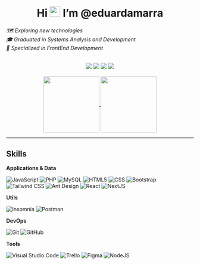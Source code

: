 <h1 align="center">Hi <img src="https://media.giphy.com/media/hvRJCLFzcasrR4ia7z/giphy.gif" width="28"> I’m @eduardamarra</h1>

<div align="center">
  <h6 align="justify">
   🗺️ Exploring new technologies<br>
   🎓 Graduated in Systems Analysis and Development<br>
   💼 Specialized in FrontEnd Development
  </h6>
</div>

 <a href="https://github.com/GruDev325/GruDev325/"> </a>
<div align="center"> 
  <a href="https://instagram.com/eduardamarra" target="_blank"><img src="https://img.shields.io/badge/-Instagram-%23E4405F?style=for-the-badge&logo=instagram&logoColor=white" target="_blank"></a>
  <a href = "mailto:eduardagmarra@gmail.com"><img src="https://img.shields.io/badge/-Gmail-%23333?style=for-the-badge&logo=gmail&logoColor=white" target="_blank"></a>
  <a href="https://www.linkedin.com/in/eduardamarra" target="_blank"><img src="https://img.shields.io/badge/-LinkedIn-%230077B5?style=for-the-badge&logo=linkedin&logoColor=white" target="_blank"></a>
  <a href="https://marra.in"><img src="https://img.shields.io/badge/Portfolio-FF5722?style=for-the-badge&logo=todoist&logoColor=white"></a>
</div>
<br />
<div align="center">
  <a href="https://github.com/eduardamarra">
  <img height=150 align="center" src="https://github-readme-stats.vercel.app/api?username=eduardamarra&theme=dracula" />
</a>
<a href="https://github.com/eduardamarra">
  <img height=150 align="center" src="https://github-readme-stats.vercel.app/api/top-langs?username=eduardamarra&layout=compact&theme=dracula&langs_count=8&card_width=320" />
</a>
</div>
<hr/>


## Skills

**Applications & Data**

![JavaScript](https://img.shields.io/badge/-JavaScript-333333?style=flat&logo=javascript)
![PHP](https://img.shields.io/badge/-PHP-333333?style=flat&logo=php)
![MySQL](https://img.shields.io/badge/-MySQL-333333?style=flat&logo=mysql)
![HTML5](https://img.shields.io/badge/-HTML5-333333?style=flat&logo=HTML5)
![CSS](https://img.shields.io/badge/-CSS-333333?style=flat&logo=CSS3&logoColor=1572B6)
![Bootstrap](https://img.shields.io/badge/-Bootstrap-333333?style=flat&logo=bootstrap)
![Tailwind CSS](https://img.shields.io/badge/-TailwindCSS-333333?style=flat&logo=tailwind-css)
![Ant Design](https://img.shields.io/badge/-AntDesign-333333?style=flat&logo=antdesign)
![React](https://img.shields.io/badge/-React-333333?style=flat&logo=react)
![NextJS](https://img.shields.io/badge/-Next-333333?style=flat&logo=next.js)

**Utils**

![Insomnia](https://img.shields.io/badge/-Insomnia-333333?style=flat&logo=insomnia)
![Postman](https://img.shields.io/badge/-Postman-333333?style=flat&logo=postman)

**DevOps**

![Git](https://img.shields.io/badge/-Git-333333?style=flat&logo=git)
![GitHub](https://img.shields.io/badge/-GitHub-333333?style=flat&logo=github)

**Tools**

![Visual Studio Code](https://img.shields.io/badge/-Visual%20Studio%20Code-333333?style=flat&logo=visual-studio-code&logoColor=007ACC)
![Trello](https://img.shields.io/badge/-Trello-333333?style=flat&logo=trello&logoColor=007ACC)
![Figma](https://img.shields.io/badge/-Figma-333333?style=flat&logo=figma&logoColor=007ACC)
![NodeJS](https://img.shields.io/badge/-Node-333333?style=flat&logo=node.js&logoColor=007ACC)
